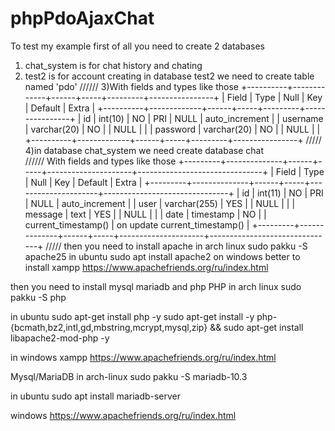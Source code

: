 # phpPdoAjaxChat
To test my example first of all you need to create 2 databases
1) chat_system is for chat history and chating
2) test2 is for account creating 
in database test2 we need to create table named 'pdo'
//////
3)With fields and types like those
+----------+-------------+------+-----+---------+----------------+
| Field    | Type        | Null | Key | Default | Extra          |
+----------+-------------+------+-----+---------+----------------+
| id       | int(10)     | NO   | PRI | NULL    | auto_increment |
| username | varchar(20) | NO   |     | NULL    |                |
| password | varchar(20) | NO   |     | NULL    |                |
+----------+-------------+------+-----+---------+----------------+
/////
4)in database chat_system we need create database chat  
//////
With fields and types like those
+---------+--------------+------+-----+---------------------+-------------------------------+
| Field   | Type         | Null | Key | Default             | Extra                         |
+---------+--------------+------+-----+---------------------+-------------------------------+
| id      | int(11)      | NO   | PRI | NULL                | auto_increment                |
| user    | varchar(255) | YES  |     | NULL                |                               |
| message | text         | YES  |     | NULL                |                               |
| date    | timestamp    | NO   |     | current_timestamp() | on update current_timestamp() |
+---------+--------------+------+-----+---------------------+-------------------------------+
/////
then you need to install apache 
in arch linux
sudo pakku -S apache25
in ubuntu 
sudo apt install apache2
on windows better to install xampp
https://www.apachefriends.org/ru/index.html

then you need to install mysql mariadb
and php
PHP
in arch linux
sudo pakku -S php

in ubuntu 
sudo apt-get install php -y
sudo apt-get install -y php-{bcmath,bz2,intl,gd,mbstring,mcrypt,mysql,zip} && sudo apt-get install libapache2-mod-php  -y

in windows xampp
https://www.apachefriends.org/ru/index.html

Mysql/MariaDB
in arch-linux
sudo pakku -S mariadb-10.3

in ubuntu
sudo apt install mariadb-server

windows
https://www.apachefriends.org/ru/index.html
